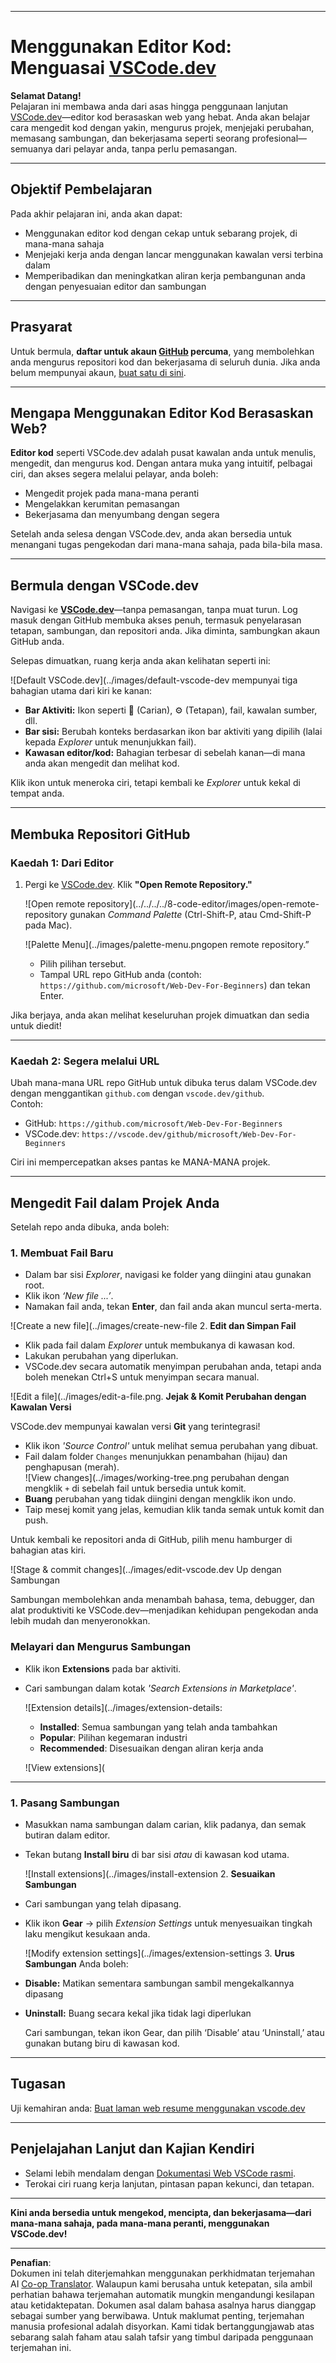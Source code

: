 <!--
CO_OP_TRANSLATOR_METADATA:
{
  "original_hash": "f8d4b0284f3fc1de7eb65073d8338cca",
  "translation_date": "2025-10-03T10:20:44+00:00",
  "source_file": "8-code-editor/1-using-a-code-editor/README.md",
  "language_code": "ms"
}
-->
***

# Menggunakan Editor Kod: Menguasai [VSCode.dev](https://vscode.dev)

**Selamat Datang!**  
Pelajaran ini membawa anda dari asas hingga penggunaan lanjutan [VSCode.dev](https://vscode.dev)—editor kod berasaskan web yang hebat. Anda akan belajar cara mengedit kod dengan yakin, mengurus projek, menjejaki perubahan, memasang sambungan, dan bekerjasama seperti seorang profesional—semuanya dari pelayar anda, tanpa perlu pemasangan.

***

## Objektif Pembelajaran

Pada akhir pelajaran ini, anda akan dapat:

- Menggunakan editor kod dengan cekap untuk sebarang projek, di mana-mana sahaja
- Menjejaki kerja anda dengan lancar menggunakan kawalan versi terbina dalam
- Memperibadikan dan meningkatkan aliran kerja pembangunan anda dengan penyesuaian editor dan sambungan

***

## Prasyarat

Untuk bermula, **daftar untuk akaun [GitHub](https://github.com) percuma**, yang membolehkan anda mengurus repositori kod dan bekerjasama di seluruh dunia. Jika anda belum mempunyai akaun, [buat satu di sini](https://github.com/).

***

## Mengapa Menggunakan Editor Kod Berasaskan Web?

**Editor kod** seperti VSCode.dev adalah pusat kawalan anda untuk menulis, mengedit, dan mengurus kod. Dengan antara muka yang intuitif, pelbagai ciri, dan akses segera melalui pelayar, anda boleh:

- Mengedit projek pada mana-mana peranti
- Mengelakkan kerumitan pemasangan
- Bekerjasama dan menyumbang dengan segera

Setelah anda selesa dengan VSCode.dev, anda akan bersedia untuk menangani tugas pengekodan dari mana-mana sahaja, pada bila-bila masa.

***

## Bermula dengan VSCode.dev

Navigasi ke **[VSCode.dev](https://vscode.dev)**—tanpa pemasangan, tanpa muat turun. Log masuk dengan GitHub membuka akses penuh, termasuk penyelarasan tetapan, sambungan, dan repositori anda. Jika diminta, sambungkan akaun GitHub anda.

Selepas dimuatkan, ruang kerja anda akan kelihatan seperti ini:

![Default VSCode.dev](../images/default-vscode-dev mempunyai tiga bahagian utama dari kiri ke kanan:
- **Bar Aktiviti:** Ikon seperti 🔎 (Carian), ⚙️ (Tetapan), fail, kawalan sumber, dll.
- **Bar sisi:** Berubah konteks berdasarkan ikon bar aktiviti yang dipilih (lalai kepada *Explorer* untuk menunjukkan fail).
- **Kawasan editor/kod:** Bahagian terbesar di sebelah kanan—di mana anda akan mengedit dan melihat kod.

Klik ikon untuk meneroka ciri, tetapi kembali ke _Explorer_ untuk kekal di tempat anda.

***

## Membuka Repositori GitHub

### Kaedah 1: Dari Editor

1. Pergi ke [VSCode.dev](https://vscode.dev). Klik **"Open Remote Repository."**

   ![Open remote repository](../../../../8-code-editor/images/open-remote-repository gunakan _Command Palette_ (Ctrl-Shift-P, atau Cmd-Shift-P pada Mac).

   ![Palette Menu](../images/palette-menu.pngopen remote repository.”
   - Pilih pilihan tersebut.
   - Tampal URL repo GitHub anda (contoh: `https://github.com/microsoft/Web-Dev-For-Beginners`) dan tekan Enter.

Jika berjaya, anda akan melihat keseluruhan projek dimuatkan dan sedia untuk diedit!

***

### Kaedah 2: Segera melalui URL

Ubah mana-mana URL repo GitHub untuk dibuka terus dalam VSCode.dev dengan menggantikan `github.com` dengan `vscode.dev/github`.  
Contoh:

- GitHub: `https://github.com/microsoft/Web-Dev-For-Beginners`
- VSCode.dev: `https://vscode.dev/github/microsoft/Web-Dev-For-Beginners`

Ciri ini mempercepatkan akses pantas ke MANA-MANA projek.

***

## Mengedit Fail dalam Projek Anda

Setelah repo anda dibuka, anda boleh:

### 1. **Membuat Fail Baru**
- Dalam bar sisi *Explorer*, navigasi ke folder yang diingini atau gunakan root.
- Klik ikon _‘New file ...’_.
- Namakan fail anda, tekan **Enter**, dan fail anda akan muncul serta-merta.

![Create a new file](../images/create-new-file 2. **Edit dan Simpan Fail**

- Klik pada fail dalam *Explorer* untuk membukanya di kawasan kod.
- Lakukan perubahan yang diperlukan.
- VSCode.dev secara automatik menyimpan perubahan anda, tetapi anda boleh menekan Ctrl+S untuk menyimpan secara manual.

![Edit a file](../images/edit-a-file.png. **Jejak & Komit Perubahan dengan Kawalan Versi**

VSCode.dev mempunyai kawalan versi **Git** yang terintegrasi!

- Klik ikon _'Source Control'_ untuk melihat semua perubahan yang dibuat.
- Fail dalam folder `Changes` menunjukkan penambahan (hijau) dan penghapusan (merah).  
  ![View changes](../images/working-tree.png perubahan dengan mengklik `+` di sebelah fail untuk bersedia untuk komit.
- **Buang** perubahan yang tidak diingini dengan mengklik ikon undo.
- Taip mesej komit yang jelas, kemudian klik tanda semak untuk komit dan push.

Untuk kembali ke repositori anda di GitHub, pilih menu hamburger di bahagian atas kiri.

![Stage & commit changes](../images/edit-vscode.dev Up dengan Sambungan

Sambungan membolehkan anda menambah bahasa, tema, debugger, dan alat produktiviti ke VSCode.dev—menjadikan kehidupan pengekodan anda lebih mudah dan menyeronokkan.

### Melayari dan Mengurus Sambungan

- Klik ikon **Extensions** pada bar aktiviti.
- Cari sambungan dalam kotak _'Search Extensions in Marketplace'_.

  ![Extension details](../images/extension-details:
  - **Installed**: Semua sambungan yang telah anda tambahkan
  - **Popular**: Pilihan kegemaran industri
  - **Recommended**: Disesuaikan dengan aliran kerja anda

  ![View extensions](

  

***

### 1. **Pasang Sambungan**

- Masukkan nama sambungan dalam carian, klik padanya, dan semak butiran dalam editor.
- Tekan butang **Install biru** di bar sisi _atau_ di kawasan kod utama.

  ![Install extensions](../images/install-extension 2. **Sesuaikan Sambungan**

- Cari sambungan yang telah dipasang.
- Klik ikon **Gear** → pilih _Extension Settings_ untuk menyesuaikan tingkah laku mengikut kesukaan anda.

  ![Modify extension settings](../images/extension-settings 3. **Urus Sambungan**
Anda boleh:

- **Disable:** Matikan sementara sambungan sambil mengekalkannya dipasang
- **Uninstall:** Buang secara kekal jika tidak lagi diperlukan

  Cari sambungan, tekan ikon Gear, dan pilih ‘Disable’ atau ‘Uninstall,’ atau gunakan butang biru di kawasan kod.

***

## Tugasan

Uji kemahiran anda: [Buat laman web resume menggunakan vscode.dev](https://github.com/microsoft/Web-Dev-For-Beginners/blob/main/8-code-editor/1-using-a-code-editor/assignment.md)

***

## Penjelajahan Lanjut dan Kajian Kendiri

- Selami lebih mendalam dengan [Dokumentasi Web VSCode rasmi](https://code.visualstudio.com/docs/editor/vscode-web?WT.mc_id=academic-0000-alfredodeza).
- Terokai ciri ruang kerja lanjutan, pintasan papan kekunci, dan tetapan.

***

**Kini anda bersedia untuk mengekod, mencipta, dan bekerjasama—dari mana-mana sahaja, pada mana-mana peranti, menggunakan VSCode.dev!**

---

**Penafian**:  
Dokumen ini telah diterjemahkan menggunakan perkhidmatan terjemahan AI [Co-op Translator](https://github.com/Azure/co-op-translator). Walaupun kami berusaha untuk ketepatan, sila ambil perhatian bahawa terjemahan automatik mungkin mengandungi kesilapan atau ketidaktepatan. Dokumen asal dalam bahasa asalnya harus dianggap sebagai sumber yang berwibawa. Untuk maklumat penting, terjemahan manusia profesional adalah disyorkan. Kami tidak bertanggungjawab atas sebarang salah faham atau salah tafsir yang timbul daripada penggunaan terjemahan ini.